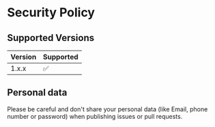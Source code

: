 # Security Policy

## Supported Versions

| Version | Supported |
| ------- | --------- |
| 1.x.x | :white_check_mark: |

## Personal data

Please be careful and don't share your personal data (like Email, phone number or password) when publishing issues or pull requests.
